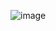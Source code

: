 ![image](https://user-images.githubusercontent.com/40799363/175850506-a605398f-29cf-4c77-adbe-e241786cb89c.png)
